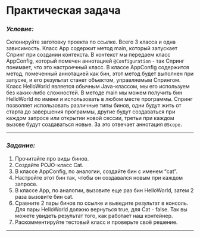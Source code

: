# Практическая задача
### ___Условие:___
Склонируйте заготовку проекта по ссылке.
Всего 3 класса и одна зависимость.
Класс App содержит метод main, который запускает Спринг при создании контекста. 
В контекст мы передаем класс AppConfig, который помечен аннотацией ```@Configuration``` - так Спринг понимает,
что это настроечный класс.
В классе AppConfig содержится метод, помеченный аннотацией как бин, этот метод будет выполнен при запуске,
и его результат станет объектом, управляемым Спрингом.
Класс HelloWorld является обычным Java-классом, мы его используем без каких-либо сложностей.
В методе main мы можем получить бин HelloWorld по имени и использовать в любом месте программы.
Спринг позволяет использовать различные типы бинов, одни будут жить от старта до завершения программы, 
другие будут создаваться при каждом запросе или открытии новой сессии, третьи при каждом вызове будут создаваться новые.
За это отвечает аннотация ```@Scope.```

---

### ___Задание:___
1. Прочитайте про виды бинов.
2. Создайте POJO-класс Cat.
3. В классе AppConfig, по аналогии, создайте бин с именем “cat”.
4. Настройте этот бин так, чтобы он создавался новым при каждом запросе.
5. В классе App, по аналогии, вызовите еще раз бин HelloWorld, затем 2 раза вызовите бин cat.
6. Сравните 2 пары бинов по ссылке и выведите результат в консоль. Для пары HelloWorld должно вернуться true, 
   для Cat - false. Так вы можете увидеть результат того, как работает наш контейнер.
7. Раскомментируйте тестовый класс и проверьте своё решение.

---